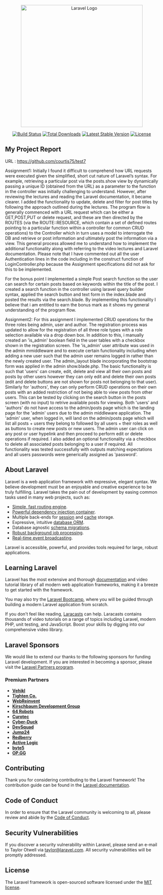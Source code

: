 <p align="center"><a href="https://laravel.com" target="_blank"><img src="https://raw.githubusercontent.com/laravel/art/master/logo-lockup/5%20SVG/2%20CMYK/1%20Full%20Color/laravel-logolockup-cmyk-red.svg" width="400" alt="Laravel Logo"></a></p>

<p align="center">
<a href="https://github.com/laravel/framework/actions"><img src="https://github.com/laravel/framework/workflows/tests/badge.svg" alt="Build Status"></a>
<a href="https://packagist.org/packages/laravel/framework"><img src="https://img.shields.io/packagist/dt/laravel/framework" alt="Total Downloads"></a>
<a href="https://packagist.org/packages/laravel/framework"><img src="https://img.shields.io/packagist/v/laravel/framework" alt="Latest Stable Version"></a>
<a href="https://packagist.org/packages/laravel/framework"><img src="https://img.shields.io/packagist/l/laravel/framework" alt="License"></a>
</p>

## My Project Report 

URL : https://github.com/courtis75/test7

Assignment1:
Initially I found it difficult to comprehend how URL requests were executed given the simplified, short cut nature of Laravel’s syntax. For example, retrieving a particular post via the posts.show view by dynamically passing a unique ID (obtained from the URL) as a parameter to the function in the controller was initially challenging to understand. However, after reviewing the lectures and reading the Laravel documentation, it became clearer. I added the functionality to update, delete and filter for post titles by following the approach outlined during the lectures. The program flow is generally commenced with a URL request which can be either a GET,POST,PUT or delete request, and these are then directed by the ROUTES (via the ROUTE::RESOURCE, which contain a set of defined routes pointing to a particular function within a controller for common CRUD operations) to the Controller which in turn uses a model to interrogate the DB and retrieve or post information and ultimately post the information via a view. This general process allowed me to understand how to implement the additional functionality along with referring to the video lectures and Laravel documentation.
Please note that I have commented out all the user Authentication lines in the code including in the construct function of LoginController.php because the Assignment specifications did not ask for this to be implemented. 

For the bonus point I implemented a simple Post search function so the user can search for certain posts based on keywords within the title of the post. I created a search function in the controller using laravel query builder syntax, applied the search button and text form in the index.blade and posted the results via the search.blade. By implementing this functionality I believe that i am entitled to earn the bonus mark as it shows my general understanding of the program flow.

Assignment2:
For this assignment I implemented CRUD operations for the three roles being admin, user and author. The registration process was updated to allow for the registration of all three role types with a role selection available via a drop down box. In addition to this, i manually created an 'is_admin' boolean field in the user tables with a checkbox shown in the registration screen. The 'is_admin' user attribute was used in the admin mmiddleware and to execute certain functionality including when adding a new user such that the admin user remains logged in rather than the newly created user. The admin_layout blade incorporating the bootstrap form was applied in the admin show.blade.php.
The basic functionality is such that 'users' can create, edit, delete and view all their own posts and posts by other users however they can only edit and delete their own posts (edit and delete buttons are not shown for posts not belonging to that user). Similarly for 'authors', they can only perform CRUD operations on their own posts with an added restriction of not being able to view posts from other users. This can be tested by clicking on the search button in the posts screen (with no input) to retrive available posts for viewing.
Both 'users' and 'authors' do not have access to the admin/posts page which is the landing page for the 'admin' users due to the admin middleware application.
The 'admin' user, when logged in, will land on the admin/posts page which will list all posts + users they belong to followed by all users + their roles as well as buttons to create new posts or new users. The admin user can click on any post or user hypelink and then proceed to perform edit or delete operations if required. I also added an optional functionality via a checkbox to delete all associated posts belonging to a user if required.
All functionality was tested successfully with outputs matching expectations and all users passwords were generically assigned as 'password'.


## About Laravel

Laravel is a web application framework with expressive, elegant syntax. We believe development must be an enjoyable and creative experience to be truly fulfilling. Laravel takes the pain out of development by easing common tasks used in many web projects, such as:

- [Simple, fast routing engine](https://laravel.com/docs/routing).
- [Powerful dependency injection container](https://laravel.com/docs/container).
- Multiple back-ends for [session](https://laravel.com/docs/session) and [cache](https://laravel.com/docs/cache) storage.
- Expressive, intuitive [database ORM](https://laravel.com/docs/eloquent).
- Database agnostic [schema migrations](https://laravel.com/docs/migrations).
- [Robust background job processing](https://laravel.com/docs/queues).
- [Real-time event broadcasting](https://laravel.com/docs/broadcasting).

Laravel is accessible, powerful, and provides tools required for large, robust applications.

## Learning Laravel

Laravel has the most extensive and thorough [documentation](https://laravel.com/docs) and video tutorial library of all modern web application frameworks, making it a breeze to get started with the framework.

You may also try the [Laravel Bootcamp](https://bootcamp.laravel.com), where you will be guided through building a modern Laravel application from scratch.

If you don't feel like reading, [Laracasts](https://laracasts.com) can help. Laracasts contains thousands of video tutorials on a range of topics including Laravel, modern PHP, unit testing, and JavaScript. Boost your skills by digging into our comprehensive video library.

## Laravel Sponsors

We would like to extend our thanks to the following sponsors for funding Laravel development. If you are interested in becoming a sponsor, please visit the [Laravel Partners program](https://partners.laravel.com).

### Premium Partners

- **[Vehikl](https://vehikl.com/)**
- **[Tighten Co.](https://tighten.co)**
- **[WebReinvent](https://webreinvent.com/)**
- **[Kirschbaum Development Group](https://kirschbaumdevelopment.com)**
- **[64 Robots](https://64robots.com)**
- **[Curotec](https://www.curotec.com/services/technologies/laravel/)**
- **[Cyber-Duck](https://cyber-duck.co.uk)**
- **[DevSquad](https://devsquad.com/hire-laravel-developers)**
- **[Jump24](https://jump24.co.uk)**
- **[Redberry](https://redberry.international/laravel/)**
- **[Active Logic](https://activelogic.com)**
- **[byte5](https://byte5.de)**
- **[OP.GG](https://op.gg)**

## Contributing

Thank you for considering contributing to the Laravel framework! The contribution guide can be found in the [Laravel documentation](https://laravel.com/docs/contributions).

## Code of Conduct

In order to ensure that the Laravel community is welcoming to all, please review and abide by the [Code of Conduct](https://laravel.com/docs/contributions#code-of-conduct).

## Security Vulnerabilities

If you discover a security vulnerability within Laravel, please send an e-mail to Taylor Otwell via [taylor@laravel.com](mailto:taylor@laravel.com). All security vulnerabilities will be promptly addressed.

## License

The Laravel framework is open-sourced software licensed under the [MIT license](https://opensource.org/licenses/MIT).
